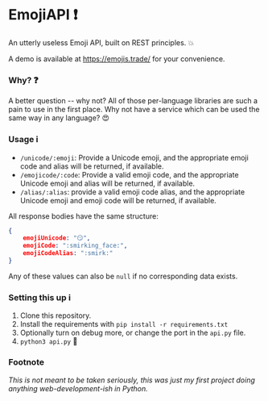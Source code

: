 # EmojiAPI :exclamation:

An utterly useless Emoji API, built on REST principles. :boom:

A demo is available at https://emojis.trade/ for your convenience.

### Why? :question:

A better question -- why not? All of those per-language libraries are such a pain to use in the first place. Why not have a service which can be used the same way in any language? :heart_eyes:

### Usage :information_source:

- `/unicode/:emoji`: Provide a Unicode emoji, and the appropriate emoji code and alias will be returned, if available.
- `/emojicode/:code`: Provide a valid emoji code, and the appropriate Unicode emoji and alias will be returned, if available.
- `/alias/:alias`: provide a valid emoji code alias, and the appropriate Unicode emoji and emoji code will be returned, if available.

All response bodies have the same structure:
```json
{
    emojiUnicode: "😏",
    emojiCode: ":smirking_face:",
    emojiCodeAlias: ":smirk:"
}
```

Any of these values can also be `null` if no corresponding data exists.

### Setting this up :information_source:

1. Clone this repository.
2. Install the requirements with `pip install -r requirements.txt`
3. Optionally turn on debug more, or change the port in the `api.py` file.
4. `python3 api.py` :snake:

### Footnote

*This is not meant to be taken seriously, this was just my first project doing anything web-development-ish in Python.*
